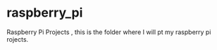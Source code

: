 # raspberry_pi
Raspberry Pi Projects , this is the folder where I will pt my raspberry pi rojects. 
